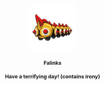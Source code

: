 <p align="center">
    <img src="https://raw.githubusercontent.com/PokeAPI/sprites/master/sprites/pokemon/870.png" width="150" height="150">
</p>
<h3 align="center"> <b>Falinks</b></h3>
<h3 align="center">Have a terrifying day! (contains irony)</h3>
